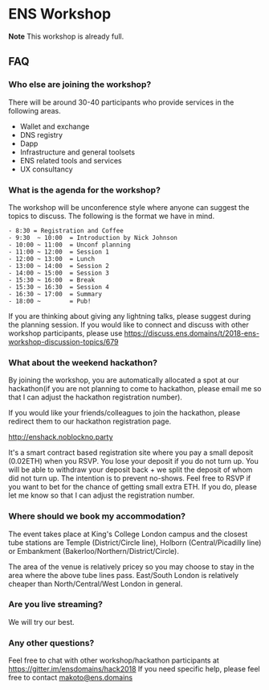 # ENS Workshop

__Note__ This workshop is already full.

## FAQ

### Who else are joining the workshop?

There will be around 30-40 participants who provide services in the following areas.

- Wallet and exchange
- DNS registry
- Dapp
- Infrastructure and general toolsets
- ENS related tools and services
- UX consultancy

### What is the agenda for the workshop?

The workshop will be unconference style where anyone can suggest the topics to discuss. The following is the format we have in mind.

```
- 8:30 = Registration and Coffee
- 9:30  ~ 10:00  = Introduction by Nick Johnson
- 10:00 ~ 11:00  = Unconf planning
- 11:00 ~ 12:00  = Session 1
- 12:00 ~ 13:00  = Lunch
- 13:00 ~ 14:00  = Session 2
- 14:00 ~ 15:00  = Session 3
- 15:30 ~ 16:00  = Break
- 15:30 ~ 16:30  = Session 4
- 16:30 ~ 17:00  = Summary
- 18:00 ~        = Pub!
```

If you are thinking about giving any lightning talks, please suggest during the planning session.
If you would like to connect and discuss with other workshop participants, please use https://discuss.ens.domains/t/2018-ens-workshop-discussion-topics/679

### What about the weekend hackathon?

By joining the workshop, you are automatically allocated a spot at our hackathon(if you are not planning to come to hackathon, please email me so that I can adjust the hackathon registration number).

If you would like your friends/colleagues to join the hackathon, please redirect them to our hackathon registration page.

http://enshack.noblockno.party

It's a smart contract based registration site where you pay a small deposit (0.02ETH) when you RSVP. You lose your deposit if you do not turn up. You will be able to withdraw your deposit back + we split the deposit of whom did not turn up. The intention is to prevent no-shows. Feel free to RSVP if you want to bet for the chance of getting small extra ETH. If you do, please let me know so that I can adjust the registration number.

### Where should we book my accommodation?

The event takes place at King's College London campus and the closest tube stations are Temple (District/Circle line), Holborn (Central/Picadilly line) or Embankment (Bakerloo/Northern/District/Circle).

The area of the venue is relatively pricey so you may choose to stay in the area where the above tube lines pass. East/South London is relatively cheaper than North/Central/West London in general.

### Are you live streaming?

We will try our best.

### Any other questions?

Feel free to chat with other workshop/hackathon participants at https://gitter.im/ensdomains/hack2018
If you need specific help, please feel free to contact makoto@ens.domains
